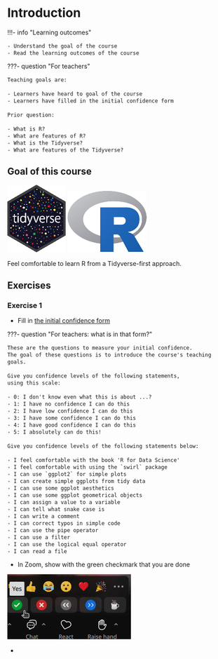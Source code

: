 # Introduction

!!!- info "Learning outcomes"

    - Understand the goal of the course
    - Read the learning outcomes of the course

???- question "For teachers"

    Teaching goals are:

    - Learners have heard to goal of the course
    - Learners have filled in the initial confidence form

    Prior question:

    - What is R?
    - What are features of R?
    - What is the Tidyverse?
    - What are features of the Tidyverse?

## Goal of this course

![The Tidyverse logo](logo/tidyverse_logo_20.png)
![The R logo](logo/r_logo_25.png)

Feel comfortable to learn R from a Tidyverse-first approach.

## Exercises

### Exercise 1

- Fill in
  [the initial confidence form](https://docs.google.com/forms/d/e/1FAIpQLSdGrw7oxWhT8cCKJ87XNIE1JWExgy0P7CgLbtVJf5N0Zrr0pQ/viewform?usp=header)

???- question "For teachers: what is in that form?"

    These are the questions to measure your initial confidence.
    The goal of these questions is to introduce the course's teaching goals.

    Give you confidence levels of the following statements,
    using this scale:

    - 0: I don't know even what this is about ...?
    - 1: I have no confidence I can do this
    - 2: I have low confidence I can do this
    - 3: I have some confidence I can do this
    - 4: I have good confidence I can do this
    - 5: I absolutely can do this!

    Give you confidence levels of the following statements below:

    - I feel comfortable with the book 'R for Data Science'
    - I feel comfortable with using the `swirl` package
    - I can use `ggplot2` for simple plots
    - I can create simple ggplots from tidy data
    - I can use some ggplot aesthetics
    - I can use some ggplot geometrical objects
    - I can assign a value to a variable
    - I can tell what snake case is
    - I can write a comment
    - I can correct typos in simple code
    - I can use the pipe operator
    - I can use a filter
    - I can use the logical equal operator
    - I can read a file

- In Zoom, show with the green checkmark that you are done

![The Zoom green checkmark](zoom_green_checkmark.png)

-
